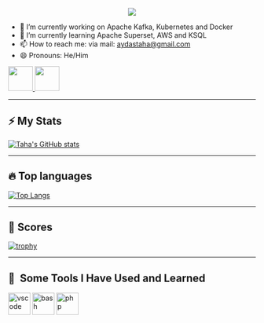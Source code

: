<p align="center">
  <img src="https://capsule-render.vercel.app/api?text=Welcome My Page!&animation=fadeIn&type=waving&color=gradient&height=120&width=50"/>
</p>

- 🔭 I’m currently working on Apache Kafka, Kubernetes and Docker
- 🌱 I’m currently learning Apache Superset, AWS and KSQL
- 📫 How to reach me: via mail: aydastaha@gmail.com
- 😄 Pronouns: He/Him



<a href="https://www.linkedin.com/in/tahaaydas">
  <img height="50" src="https://cdn3.iconfinder.com/data/icons/picons-social/57/11-linkedin-512.png"/>
</a>

<a href="https://github.com/TahaAydas">
  <img height="50" src="https://1000logos.net/wp-content/uploads/2021/05/GitHub-logo.png"/>
</a>

---
<h2>⚡ My Stats</h2>

[![Taha's GitHub stats](https://github-readme-stats.vercel.app/api?username=tahaaydas&theme=radical)](https://github.com/tahaaydas/github-readme-stats)

---
<h2>🔥 Top languages</h2>

[![Top Langs](https://github-readme-stats.vercel.app/api/top-langs/?username=tahaaydas&layout=donut&theme=radical)](https://github.com/anuraghazra/github-readme-stats)

---
<h2>🎇 Scores</h2>

[![trophy](https://github-profile-trophy.vercel.app/?username=tahaaydas&theme=onedark)](https://github.com/tahaaydas/github-profile-trophy)

---
<h2> 🚀 &nbsp;Some Tools I Have Used and Learned</h2>
<p align="left">
<img src="https://cdn.jsdelivr.net/gh/devicons/devicon/icons/vscode/vscode-original.svg" alt="vscode" width="45" height="45"/>
<img src="https://cdn.jsdelivr.net/gh/devicons/devicon/icons/bash/bash-original.svg" alt="bash" width="45" height="45"/>
<img src="https://cdn.jsdelivr.net/gh/devicons/devicon/icons/php/php-original.svg" alt="php" width="45" height="45"/>
</p>
